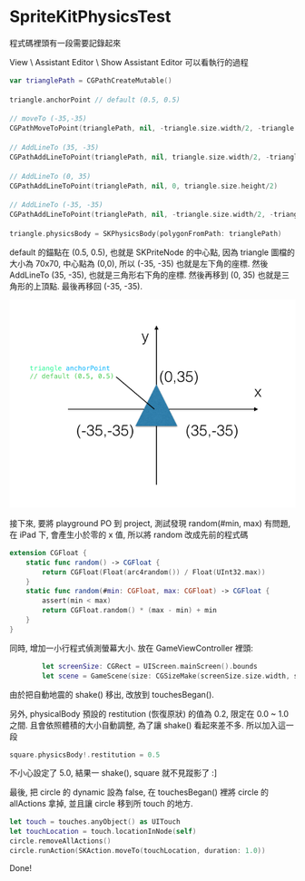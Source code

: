 SpriteKitPhysicsTest
====================
程式碼裡頭有一段需要記錄起來

View \ Assistant Editor \ Show Assistant Editor 可以看執行的過程

```swift
var trianglePath = CGPathCreateMutable()

triangle.anchorPoint // default (0.5, 0.5)

// moveTo (-35,-35)
CGPathMoveToPoint(trianglePath, nil, -triangle.size.width/2, -triangle.size.height/2)

// AddLineTo (35, -35)
CGPathAddLineToPoint(trianglePath, nil, triangle.size.width/2, -triangle.size.height/2)

// AddLineTo (0, 35)
CGPathAddLineToPoint(trianglePath, nil, 0, triangle.size.height/2)

// AddLineTo (-35, -35)
CGPathAddLineToPoint(trianglePath, nil, -triangle.size.width/2, -triangle.size.height/2)

triangle.physicsBody = SKPhysicsBody(polygonFromPath: trianglePath)
```
default 的錨點在 (0.5, 0.5), 也就是 SKPriteNode 的中心點, 因為 triangle 圖檔的大小為 70x70, 中心點為 (0,0), 所以 (-35, -35) 也就是左下角的座標. 然後 AddLineTo (35, -35), 也就是三角形右下角的座標. 然後再移到 (0, 35) 也就是三角形的上頂點. 最後再移回 (-35, -35).

![](https://github.com/Charles-Hsu/SpriteKitPhysicsTest/blob/master/triangle.png)

接下來, 要將 playground PO 到 project, 測試發現 random(#min, max) 有問題, 在 iPad 下, 會產生小於零的 x 值, 所以將 random 改成先前的程式碼

```swift
extension CGFloat {
    static func random() -> CGFloat {
        return CGFloat(Float(arc4random()) / Float(UInt32.max))
    }
    static func random(#min: CGFloat, max: CGFloat) -> CGFloat {
        assert(min < max)
        return CGFloat.random() * (max - min) + min
    }
}
```

同時, 增加一小行程式偵測螢幕大小. 放在 GameViewController 裡頭:

```swift
        let screenSize: CGRect = UIScreen.mainScreen().bounds
        let scene = GameScene(size: CGSizeMake(screenSize.size.width, screenSize.size.height))
```

由於把自動地震的 shake() 移出, 改放到 touchesBegan().

另外, physicalBody 預設的 restitution (恢復原狀) 的值為 0.2, 限定在 0.0 ~ 1.0 之間. 且會依照體積的大小自動調整, 為了讓 shake() 看起來差不多. 所以加入這一段

```swift
square.physicsBody!.restitution = 0.5
```

不小心設定了 5.0, 結果一 shake(), square 就不見蹤影了 :]

最後, 把 circle 的 dynamic 設為 false, 在 touchesBegan() 裡將 circle 的 allActions 拿掉, 並且讓 circle 移到所 touch 的地方.

```swift
let touch = touches.anyObject() as UITouch
let touchLocation = touch.locationInNode(self)
circle.removeAllActions()
circle.runAction(SKAction.moveTo(touchLocation, duration: 1.0))
```

Done!